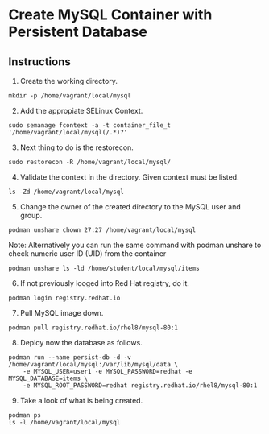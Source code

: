 # Create MySQL Container with Persistent Database

## Instructions

1. Create the working directory.
```
mkdir -p /home/vagrant/local/mysql
```

2. Add the appropiate SELinux Context.
```
sudo semanage fcontext -a -t container_file_t '/home/vagrant/local/mysql(/.*)?'
```

3. Next thing to do is the restorecon.
```
sudo restorecon -R /home/vagrant/local/mysql/
```

4. Validate the context in the directory. Given context must be listed.
```
ls -Zd /home/vagrant/local/mysql
```

5. Change the owner of the created directory to the MySQL user and group.
```
podman unshare chown 27:27 /home/vagrant/local/mysql
```

Note: Alternatively you can run the same command with podman unshare to check numeric user ID (UID) from the container
```
podman unshare ls -ld /home/student/local/mysql/items
```


6. If not previously looged into  Red Hat registry, do it.
```
podman login registry.redhat.io
```

7. Pull MySQL image down.
```
podman pull registry.redhat.io/rhel8/mysql-80:1
```

8. Deploy now the database as follows.
```
podman run --name persist-db -d -v /home/vagrant/local/mysql:/var/lib/mysql/data \
    -e MYSQL_USER=user1 -e MYSQL_PASSWORD=redhat -e MYSQL_DATABASE=items \
    -e MYSQL_ROOT_PASSWORD=redhat registry.redhat.io/rhel8/mysql-80:1
```

9. Take a look of what is being created.
```
podman ps 
ls -l /home/vagrant/local/mysql
```
